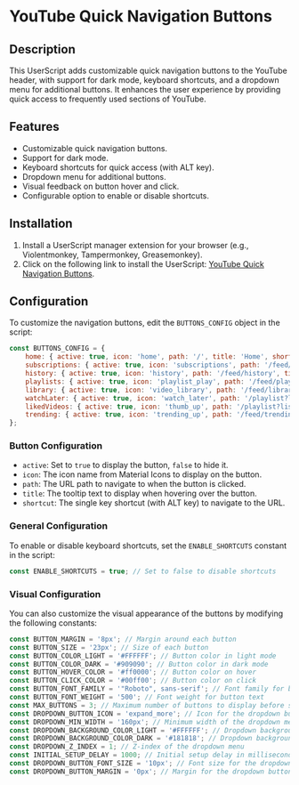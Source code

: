 # YouTube Quick Navigation Buttons

## Description

This UserScript adds customizable quick navigation buttons to the YouTube header, with support for dark mode, keyboard shortcuts, and a dropdown menu for additional buttons. It enhances the user experience by providing quick access to frequently used sections of YouTube.

## Features

- Customizable quick navigation buttons.
- Support for dark mode.
- Keyboard shortcuts for quick access (with ALT key).
- Dropdown menu for additional buttons.
- Visual feedback on button hover and click.
- Configurable option to enable or disable shortcuts.

## Installation

1. Install a UserScript manager extension for your browser (e.g., Violentmonkey, Tampermonkey, Greasemonkey).
2. Click on the following link to install the UserScript: [YouTube Quick Navigation Buttons](https://github.com/or1n/YouTube-Quick-Navigation-Buttons/raw/main/YouTube%20Quick%20Navigation%20Buttons.js).

## Configuration

To customize the navigation buttons, edit the `BUTTONS_CONFIG` object in the script:

```javascript
const BUTTONS_CONFIG = {
    home: { active: true, icon: 'home', path: '/', title: 'Home', shortcut: 'h' },
    subscriptions: { active: true, icon: 'subscriptions', path: '/feed/subscriptions', title: 'Subscriptions', shortcut: 's' },
    history: { active: true, icon: 'history', path: '/feed/history', title: 'History', shortcut: 'y' },
    playlists: { active: true, icon: 'playlist_play', path: '/feed/playlists', title: 'Playlists', shortcut: 'p' },
    library: { active: true, icon: 'video_library', path: '/feed/library', title: 'Library', shortcut: 'l' },
    watchLater: { active: true, icon: 'watch_later', path: '/playlist?list=WL', title: 'Watch Later', shortcut: 'w' },
    likedVideos: { active: true, icon: 'thumb_up', path: '/playlist?list=LL', title: 'Liked Videos', shortcut: 'v' },
    trending: { active: true, icon: 'trending_up', path: '/feed/trending', title: 'Trending', shortcut: 't' }
};
```

### Button Configuration

- `active`: Set to `true` to display the button, `false` to hide it.
- `icon`: The icon name from Material Icons to display on the button.
- `path`: The URL path to navigate to when the button is clicked.
- `title`: The tooltip text to display when hovering over the button.
- `shortcut`: The single key shortcut (with ALT key) to navigate to the URL.

### General Configuration

To enable or disable keyboard shortcuts, set the `ENABLE_SHORTCUTS` constant in the script:

```javascript
const ENABLE_SHORTCUTS = true; // Set to false to disable shortcuts
```

### Visual Configuration

You can also customize the visual appearance of the buttons by modifying the following constants:

```javascript
const BUTTON_MARGIN = '8px'; // Margin around each button
const BUTTON_SIZE = '23px'; // Size of each button
const BUTTON_COLOR_LIGHT = '#FFFFFF'; // Button color in light mode
const BUTTON_COLOR_DARK = '#909090'; // Button color in dark mode
const BUTTON_HOVER_COLOR = '#ff0000'; // Button color on hover
const BUTTON_CLICK_COLOR = '#00ff00'; // Button color on click
const BUTTON_FONT_FAMILY = '"Roboto", sans-serif'; // Font family for button text
const BUTTON_FONT_WEIGHT = '500'; // Font weight for button text
const MAX_BUTTONS = 3; // Maximum number of buttons to display before showing the dropdown
const DROPDOWN_BUTTON_ICON = 'expand_more'; // Icon for the dropdown button
const DROPDOWN_MIN_WIDTH = '160px'; // Minimum width of the dropdown menu
const DROPDOWN_BACKGROUND_COLOR_LIGHT = '#FFFFFF'; // Dropdown background color in light mode
const DROPDOWN_BACKGROUND_COLOR_DARK = '#181818'; // Dropdown background color in dark mode
const DROPDOWN_Z_INDEX = 1; // Z-index of the dropdown menu
const INITIAL_SETUP_DELAY = 1000; // Initial setup delay in milliseconds
const DROPDOWN_BUTTON_FONT_SIZE = '10px'; // Font size for the dropdown button
const DROPDOWN_BUTTON_MARGIN = '0px'; // Margin for the dropdown button
```
